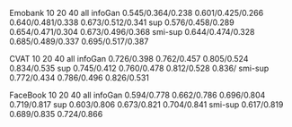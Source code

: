 
Emobank         10                            20                  40                     all
infoGan     0.545/0.364/0.238         0.601/0.425/0.266     0.640/0.481/0.338         0.673/0.512/0.341
sup         0.576/0.458/0.289         0.654/0.471/0.304     0.673/0.496/0.368
smi-sup     0.644/0.474/0.328         0.685/0.489/0.337     0.695/0.517/0.387




CVAT            10                 20                40                                 all
infoGan      0.726/0.398       0.762/0.457      0.805/0.524                            0.834/0.535
sup          0.745/0.412       0.760/0.478      0.812/0.528                            0.836/
smi-sup      0.772/0.434       0.786/0.496      0.826/0.531 




FaceBook         10                     20                   40                         all
infoGan       0.594/0.778          0.662/0.786          0.696/0.804                    0.719/0.817
sup           0.603/0.806          0.673/0.821          0.704/0.841
smi-sup       0.617/0.819          0.689/0.835          0.724/0.866






